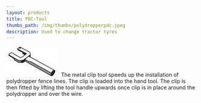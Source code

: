 ```yaml
---
layout: products
title: PDC-Tool
thumbs_path: /img/thumbs/polydropperpdc.jpeg
description: Used to change tractor tyres
---
```


![The PDC-Tool.](/img/large/PDCTool.jpeg) The metal clip tool speeds up the installation of polydropper fence lines. The clip is loaded into the hand tool. The clip is then fitted by lifting the tool handle upwards once clip is in place around the polydropper and over the wire.